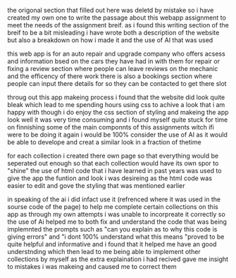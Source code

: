 the origonal section that filled out here was deletd by mistake so i have created my own one to write the passage about this webapp assignment to meet the needs of the assignment breif. as i found this writing section of the breif to be a bit misleading i have wrote both a description of the website but also a breakdown on how i made it and the use of AI that was used 

this web app is for an auto repair and upgrade company who offers acsess and information bsed on the cars they have had in with them for repair or fixing a review section where people can leave reviews on the mechanic and the efficency of there work there is also a bookings section where people can input there details for so they can be contacted to get there slot 

throug out this app makeing process i found that the website did look quite bleak which lead to me spending hours using css to achive a look that i am happy with though i do enjoy the css section of styling and makeing the app look well it was very time consuming and i found myself quite stuck for time on finnishing some of the main componnts of this assignments witch ifi were to be doing it again i would be 100% consider the use of AI as it would be able to develope and creat a similar look in a fraction of thetime 

for each collection i created there own page so that everything would be seperated out enough so that each collection would have its own spor to "shine" the use of html code that i have learned in past years was used to give the app the funtion and look i was desireing as the html code was easier to edit and gove the styling that was mentioned earlier 

in speaking of the ai i did infact use it (refrenced where it was used in the sourse code of the page) to help me complete certain collections on this app as through my own attempts i was unable to incorpreate it correctly so the use of Ai helped me to both fix and understand the code that was being implemnted the prompts such as "can you explain as to why this code is giving errors" and "i dont 100% understand what this means "proved to be quite helpful and informative and i found that it helped me have an good understnding which then lead to me being able to implement other collections by myself as the extra explaination i had recived gave me insight to mistakes i was makeing and caused me to correct them 

